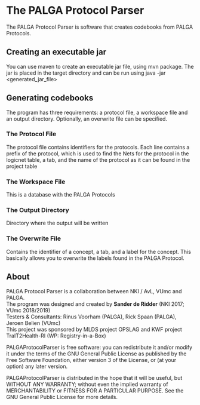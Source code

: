# The PALGA Protocol Parser
The PALGA Protocol Parser is software that creates codebooks from PALGA Protocols. 

## Creating an executable jar
You can use maven to create an executable jar file, using mvn package. The jar is placed in the target directory and can be run using java -jar <generated_jar_file>

## Generating codebooks
The program has three requirements: a protocol file, a workspace file and an output directory. Optionally, an overwrite file can be specified.
 
### The Protocol File
The protocol file contains identifiers for the protocols. Each line contains a prefix of the protocol, which is used to find the Nets for the protocol in the logicnet table, a tab, and the name of the protocol as it can be found in the project table

### The Workspace File
This is a database with the PALGA Protocols

### The Output Directory
Directory where the output will be written

### The Overwrite File
Contains the identifier of a concept, a tab, and a label for the concept. This basically allows you to overwrite the labels found in the PALGA Protocol.

## About
PALGA Protocol Parser is a collaboration between NKI / AvL, VUmc and PALGA.<br>
The program was designed and created by **Sander de Ridder** (NKI 2017; VUmc 2018/2019)<br>
Testers & Consultants: Rinus Voorham (PALGA), Rick Spaan (PALGA), Jeroen Belien (VUmc)<br>
This project was sponsored by MLDS project OPSLAG and KWF project TraIT2Health-RI (WP: Registry-in-a-Box)<br>

PALGAProtocolParser is free software: you can redistribute it and/or modify it under the terms of the GNU General Public License as published by the Free Software Foundation, either version 3 of the License, or (at your option) any later version.

PALGAProtocolParser is distributed in the hope that it will be useful, but WITHOUT ANY WARRANTY; without even the implied warranty of MERCHANTABILITY or FITNESS FOR A PARTICULAR PURPOSE.  See the GNU General Public License for more details.
